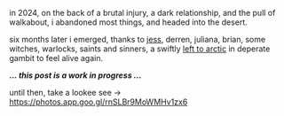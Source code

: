 in 2024, on the back of a brutal injury, a dark relationship, and the pull of walkabout, i abandoned most things, and headed into the desert.

six months later i emerged, thanks to [jess](/jess), derren, juliana, brian,
some witches, warlocks, saints and sinners, a swiftly [left to
arctic](/io/almost-died-in-an-ice-cave) in deperate gambit to feel alive again.

___... this post is a work in progress ...___

until then, take a lookee see -> https://photos.app.goo.gl/rnSLBr9MoWMHv1zx6
